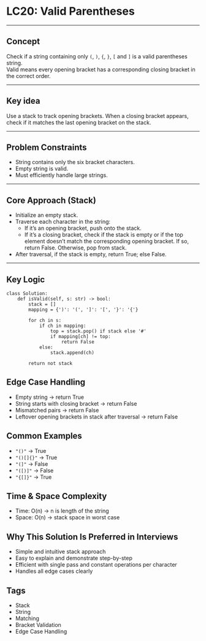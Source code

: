 # LC20: Valid Parentheses

---

## Concept  
Check if a string containing only `(`, `)`, `{`, `}`, `[` and `]` is a valid parentheses string.  
Valid means every opening bracket has a corresponding closing bracket in the correct order.

---

## Key idea  
Use a stack to track opening brackets. When a closing bracket appears, check if it matches the last opening bracket on the stack.

---

## Problem Constraints  
- String contains only the six bracket characters.  
- Empty string is valid.  
- Must efficiently handle large strings.

---

## Core Approach (Stack)  
- Initialize an empty stack.  
- Traverse each character in the string:
  - If it’s an opening bracket, push onto the stack.  
  - If it’s a closing bracket, check if the stack is empty or if the top element doesn’t match the corresponding opening bracket. If so, return False. Otherwise, pop from stack.  
- After traversal, if the stack is empty, return True; else False.

---

## Key Logic

```
class Solution:
    def isValid(self, s: str) -> bool:
        stack = []
        mapping = {')': '(', ']': '[', '}': '{'}
        
        for ch in s:
            if ch in mapping:
                top = stack.pop() if stack else '#'
                if mapping[ch] != top:
                    return False
            else:
                stack.append(ch)
        
        return not stack
```

## Edge Case Handling
- Empty string → return True  
- String starts with closing bracket → return False  
- Mismatched pairs → return False  
- Leftover opening brackets in stack after traversal → return False  

## Common Examples
- `"()"` → True  
- `"()[]{}"` → True  
- `"(]"` → False  
- `"([)]"` → False  
- `"{[]}"` → True  

## Time & Space Complexity
- Time: O(n) → n is length of the string  
- Space: O(n) → stack space in worst case  

## Why This Solution Is Preferred in Interviews
- Simple and intuitive stack approach  
- Easy to explain and demonstrate step-by-step  
- Efficient with single pass and constant operations per character  
- Handles all edge cases clearly  

## Tags
- Stack  
- String  
- Matching  
- Bracket Validation  
- Edge Case Handling

